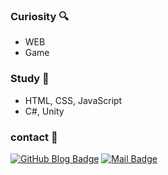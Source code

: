 ### Curiosity 🔍
- WEB
- Game
### Study 📝
- HTML, CSS, JavaScript
- C#, Unity
### contact 🧸
[![GitHub Blog Badge](http://img.shields.io/badge/-GitHub%20blog-black?style=flat-square&logo=github&link=https://hyesunjeong.github.io/)](https://hyesunjeong.github.io/)
[![Mail Badge](http://img.shields.io/badge/-Mail-brightgreen?style=flat-square&logo=#FF5722&link=mailto:zaqxswcde88@naver.com)](mailto:zaqxswcde88@naver.com)
